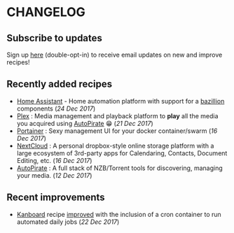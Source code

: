 # CHANGELOG

## Subscribe to updates

Sign up [here](http://eepurl.com/dfx95n) (double-opt-in) to receive email updates on new and improve recipes!

## Recently added recipes

* [Home Assistant](/recipies/homeassistant/) - Home automation platform with support for a [bazillion](https://home-assistant.io/components/) components (_24 Dec 2017_)
* [Plex](/recipies/plex/) : Media management and playback platform to **play** all the media you acquired using [AutoPirate](/recipies/autopirate/) :grin: (_21 Dec 2017_)
* [Portainer](/recipies/portainer/) : Sexy management UI for your docker container/swarm (_16 Dec 2017_)
* [NextCloud](/recipies/nextcloud/) : A personal dropbox-style online storage platform with a large ecosystem of 3rd-party apps for Calendaring, Contacts, Document Editing, etc. (_16 Dec 2017_)
* [AutoPirate](/recipies/autopirate/) : A full stack of NZB/Torrent tools for discovering, managing your media. (_12 Dec 2017_)


## Recent improvements

* [Kanboard](/recipies/kanboard/) recipe [improved](https://github.com/funkypenguin/geek-cookbook/commit/8597bcc6319b571c8138cd1b615e8c512e5f5bd5) with the inclusion of a cron container to run automated daily jobs (_22 Dec 2017_)
